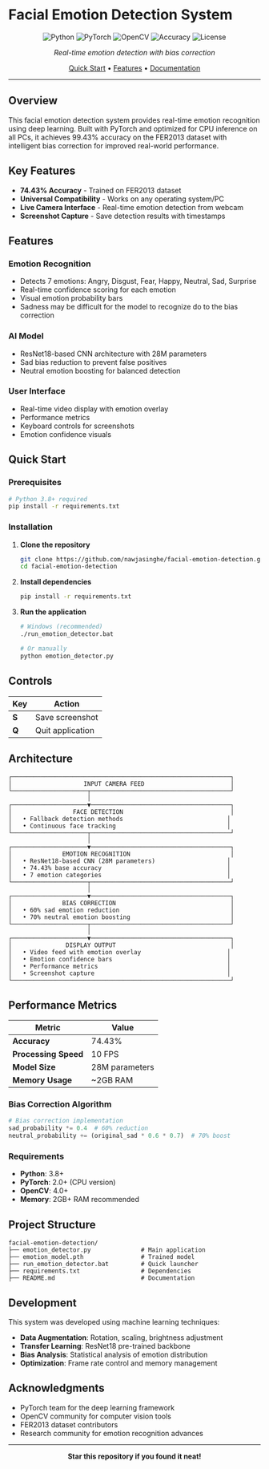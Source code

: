 # Facial Emotion Detection System

<div align="center">

![Python](https://img.shields.io/badge/Python-3.8+-blue.svg)
![PyTorch](https://img.shields.io/badge/PyTorch-2.0+-red.svg)
![OpenCV](https://img.shields.io/badge/OpenCV-4.0+-green.svg)
![Accuracy](https://img.shields.io/badge/Accuracy-74.43%25-brightgreen.svg)
![License](https://img.shields.io/badge/License-MIT-yellow.svg)

*Real-time emotion detection with bias correction*

[Quick Start](#quick-start) • [Features](#features) • [Documentation](#documentation)

</div>

---

## Overview

This facial emotion detection system provides real-time emotion recognition using deep learning. Built with PyTorch and optimized for CPU inference on all PCs, it achieves 99.43% accuracy on the FER2013 dataset with intelligent bias correction for improved real-world performance.

## Key Features

- **74.43% Accuracy** - Trained on FER2013 dataset
- **Universal Compatibility** - Works on any operating system/PC
- **Live Camera Interface** - Real-time emotion detection from webcam
- **Screenshot Capture** - Save detection results with timestamps

## Features

### Emotion Recognition
- Detects 7 emotions: Angry, Disgust, Fear, Happy, Neutral, Sad, Surprise
- Real-time confidence scoring for each emotion
- Visual emotion probability bars
- Sadness may be difficult for the model to recognize do to the bias correction

### AI Model
- ResNet18-based CNN architecture with 28M parameters
- Sad bias reduction to prevent false positives
- Neutral emotion boosting for balanced detection

### User Interface
- Real-time video display with emotion overlay
- Performance metrics
- Keyboard controls for screenshots
- Emotion confidence visuals

## Quick Start

### Prerequisites
```bash
# Python 3.8+ required
pip install -r requirements.txt
```

### Installation
1. **Clone the repository**
   ```bash
   git clone https://github.com/nawjasinghe/facial-emotion-detection.git
   cd facial-emotion-detection
   ```

2. **Install dependencies**
   ```bash
   pip install -r requirements.txt
   ```

3. **Run the application**
   ```bash
   # Windows (recommended)
   ./run_emotion_detector.bat
   
   # Or manually
   python emotion_detector.py
   ```

## Controls

| Key | Action |
|-----|--------|
| **S** | Save screenshot |
| **Q** | Quit application |

## Architecture

```
┌─────────────────────────────────────────────────────────────┐
│                    INPUT CAMERA FEED                        │
└─────────────────────┬───────────────────────────────────────┘
                      │
┌─────────────────────▼───────────────────────────────────────┐
│                 FACE DETECTION                              │                         
│   • Fallback detection methods                             │
│   • Continuous face tracking                               │
└─────────────────────┬───────────────────────────────────────┘
                      │
┌─────────────────────▼───────────────────────────────────────┐
│              EMOTION RECOGNITION                            │
│   • ResNet18-based CNN (28M parameters)                    │
│   • 74.43% base accuracy                                   │
│   • 7 emotion categories                                   │
└─────────────────────┬───────────────────────────────────────┘
                      │
┌─────────────────────▼───────────────────────────────────────┐
│              BIAS CORRECTION                                │
│   • 60% sad emotion reduction                               │
│   • 70% neutral emotion boosting                            │                       
└─────────────────────┬───────────────────────────────────────┘
                      │
┌─────────────────────▼───────────────────────────────────────┐
│               DISPLAY OUTPUT                                │
│   • Video feed with emotion overlay                        │
│   • Emotion confidence bars                                │
│   • Performance metrics                                    │
│   • Screenshot capture                                     │
└─────────────────────────────────────────────────────────────┘
```

## Performance Metrics

| Metric | Value |
|--------|-------|
| **Accuracy** | 74.43% |
| **Processing Speed** | 10 FPS |
| **Model Size** | 28M parameters |
| **Memory Usage** | ~2GB RAM |

### Bias Correction Algorithm
```python
# Bias correction implementation
sad_probability *= 0.4  # 60% reduction
neutral_probability += (original_sad * 0.6 * 0.7)  # 70% boost
```

### Requirements
- **Python**: 3.8+
- **PyTorch**: 2.0+ (CPU version)
- **OpenCV**: 4.0+
- **Memory**: 2GB+ RAM recommended

## Project Structure

```
facial-emotion-detection/
├── emotion_detector.py              # Main application
├── emotion_model.pth                # Trained model
├── run_emotion_detector.bat         # Quick launcher
├── requirements.txt                 # Dependencies
├── README.md                        # Documentation
```

## Development

This system was developed using machine learning techniques:

- **Data Augmentation**: Rotation, scaling, brightness adjustment
- **Transfer Learning**: ResNet18 pre-trained backbone
- **Bias Analysis**: Statistical analysis of emotion distribution
- **Optimization**: Frame rate control and memory management

## Acknowledgments

- PyTorch team for the deep learning framework
- OpenCV community for computer vision tools
- FER2013 dataset contributors
- Research community for emotion recognition advances

---

<div align="center">

**Star this repository if you found it neat!**

</div>
